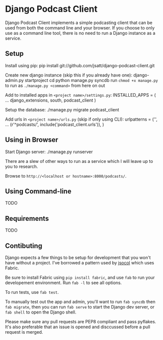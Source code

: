 Django Podcast Client
=====================
Django Podcast Client implements a simple podcasting client that can be used
from both the command line and your browser. If you choose to only use as a
command line tool, there is no need to run a Django instance as a service.

Setup
-----
Install using pip:
    pip install git://github.com/jsatt/django-podcast-client.git

Create new django instance (skip this if you already have one):
    django-admin.py startproject <project name>
    cd <project name>
    python manage.py syncdb
run `chmod +x manage.py` to run as `./manage.py <command>` from here on out

Add to installed apps in `<project name>/settings.py`:
    INSTALLED_APPS = (
        ...
        django_extensions,
        south,
        podcast_client
    )

Setup the database:
    ./manage.py migrate podcast_client

Add urls in `<project name>/urls.py` (skip if only using CLI):
    urlpatterns = ('',
    ...
    (r'^podcasts/', include('podcast_client.urls')),
    )

Using in Browser
----------------
Start Django server:
    ./manage.py runserver

There are a slew of other ways to run as a service which I will leave up to you
to research.
[](https://docs.djangoproject.com/en/dev/howto/deployment/wsgi/)

Browse to `http://<localhost or hostname>:8000/podcasts/`.

Using Command-line
------------------
TODO

Requirements
------------
TODO

Contibuting
-----------
Django expects a few things to be setup for development that you won't have
without a project.  I've borrowed a pattern used by
[jsocol](https://github.com/jsocol) which uses Fabric.

Be sure to install Fabric using `pip install fabric`, and use `fab` to run your
developement environment. Run `fab -l` to see all options.

To run tests, use `fab test`.

To manually test out the app and admin, you'll want to run `fab syncdb` then
`fab migrate`, then you can run `fab serve` to start the Django dev server,
or `fab shell` to open the Django shell.

Please make sure any pull requests are PEP8 compliant and pass pyflakes. It's
also preferable that an issue is opened and disccussed before a pull request is
merged.
